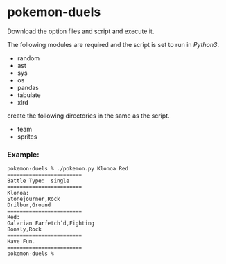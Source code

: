 # pokemon-duels

Download the option files and script and execute it.

The following modules are required and the script is set to run in *Python3*.
- random
- ast
- sys
- os
- pandas
- tabulate
- xlrd

create the following directories in the same as the script.
- team
- sprites

### Example:
```
pokemon-duels % ./pokemon.py Klonoa Red
========================
Battle Type:  single
========================
Klonoa:
Stonejourner,Rock
Drilbur,Ground
========================
Red:
Galarian Farfetch’d,Fighting
Bonsly,Rock
========================
Have Fun.
========================
pokemon-duels %
```
